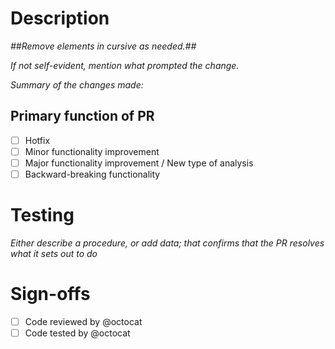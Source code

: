 # Description
_##Remove elements in cursive as needed.##_

_If not self-evident, mention what prompted the change._

_Summary of the changes made:_


## Primary function of PR
- [ ] Hotfix
- [ ] Minor functionality improvement
- [ ] Major functionality improvement / New type of analysis
- [ ] Backward-breaking functionality

# Testing
_Either describe a procedure, or add data; that confirms that the PR resolves what it sets out to do_

# Sign-offs
- [ ] Code reviewed by @octocat
- [ ] Code tested by @octocat
